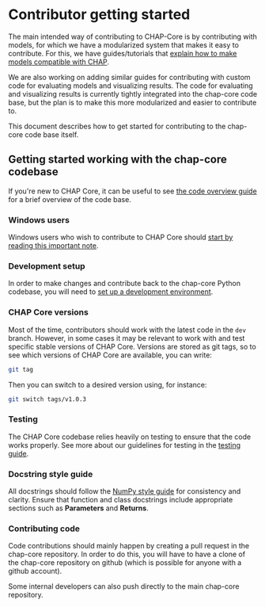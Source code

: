 # Contributor getting started

The main intended way of contributing to CHAP-Core is by contributing with models, for which we have a modularized system that makes it easy to contribute.
For this, we have guides/tutorials that [explain how to make models compatible with CHAP](../external_models/making_external_models_compatible).

We are also working on adding similar guides for contributing with custom code for evaluating models and visualizing results.
The code for evaluating and visualizing results is currently tightly integrated into the chap-core code base, but the plan is to 
make this more modularized and easier to contribute to.

This document describes how to get started for contributing to the chap-core code base itself. 


## Getting started working with the chap-core codebase

If you're new to CHAP Core, it can be useful to see [the code overview guide](code_overview) for a brief overview of the code base. 

### Windows users

Windows users who wish to contribute to CHAP Core should [start by reading this important note](windows_contributors). 

### Development setup

In order to make changes and contribute back to the chap-core Python codebase, you will need to [set up a development environment](../installation/chap-contributor-setup.md). 

### CHAP Core versions

Most of the time, contributors should work with the latest code in the `dev` branch. However, in some cases it may be relevant to work with and test specific stable versions of CHAP Core. Versions are stored as git tags, so to see which versions of CHAP Core are available, you can write: 

```bash
git tag
```

Then you can switch to a desired version using, for instance: 

```bash
git switch tags/v1.0.3
```

### Testing

The CHAP Core codebase relies heavily on testing to ensure that the code works properly. See more about our guidelines for testing in the [testing guide](testing). 

### Docstring style guide

All docstrings should follow the [NumPy style guide](https://numpydoc.readthedocs.io/en/latest/format.html) for consistency and clarity. Ensure that function and class docstrings include appropriate sections such as **Parameters** and **Returns**. 

### Contributing code

Code contributions should mainly happen by creating a pull request in the chap-core repository. In order to do this, you
will have to have a clone of the chap-core repository on github (which is possible for anyone with a github account).

Some internal developers can also push directly to the main chap-core repository.
